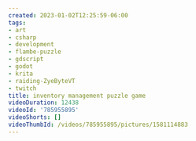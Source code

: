 ```yaml
---
created: 2023-01-02T12:25:59-06:00
tags:
- art
- csharp
- development
- flambe-puzzle
- gdscript
- godot
- krita
- raiding-ZyeByteVT
- twitch
title: inventory management puzzle game
videoDuration: 12438
videoId: '785955895'
videoShorts: []
videoThumbId: /videos/785955895/pictures/1581114883
---
```

